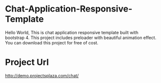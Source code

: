 # Chat-Application-Responsive-Template
Hello World, This is chat application responsive template built with bootstrap 4. This project includes preloader with beautiful animation effect. You can download this project for free of cost.

# Project Url
http://demo.projectsplaza.com/chat/
